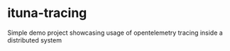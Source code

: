 # ituna-tracing
Simple demo project showcasing usage of opentelemetry tracing inside a distributed system
